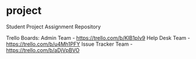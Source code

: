 # project
Student Project Assignment Repository

Trello Boards:
Admin Team - https://trello.com/b/KlB1pIv9
Help Desk Team - https://trello.com/b/u4Mh1PFY
Issue Tracker Team - https://trello.com/b/aDjVpBVO

